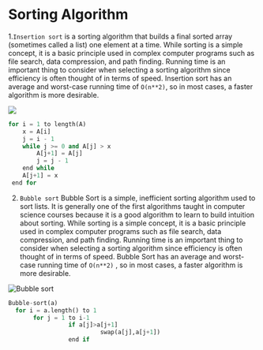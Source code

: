 # Sorting Algorithm
1.`Insertion sort` is a sorting algorithm that builds a final sorted array (sometimes called a list) one element at a time. While sorting is a simple concept, it is a basic principle used in complex computer programs such as file search, data compression, and path finding. Running time is an important thing to consider when selecting a sorting algorithm since efficiency is often thought of in terms of speed. Insertion sort has an average and worst-case running time of `O(n**2)`, so in most cases, a faster algorithm is more desirable.

![](https://ds055uzetaobb.cloudfront.net/image_optimizer/5fc8daa9296837453ccbc8c7f9c2494bbd1fcdda.gif)

```python
for i = 1 to length(A)
    x = A[i]
    j = i - 1
    while j >= 0 and A[j] > x
        A[j+1] = A[j]
        j = j - 1
    end while
    A[j+1] = x
 end for
```

2. `Bubble sort` Bubble Sort is a simple, inefficient sorting algorithm used to sort lists. It is generally one of the first algorithms taught in computer science courses because it is a good algorithm to learn to build intuition about sorting. While sorting is a simple concept, it is a basic principle used in complex computer programs such as file search, data compression, and path finding. Running time is an important thing to consider when selecting a sorting algorithm since efficiency is often thought of in terms of speed. Bubble Sort has an average and worst-case running time of `O(n**2)` , so in most cases, a faster algorithm is more desirable.


![Bubble sort](https://ds055uzetaobb.cloudfront.net/image_optimizer/4f60337caedcc96ffeb08692e4f8d00f5cb3fd58.gif)

```python
Bubble-sort(a)
  for i = a.length() to 1
       for j = 1 to i-1
                 if a[j]>a[j+1]
                          swap(a[j],a[j+1])
                 end if
```
